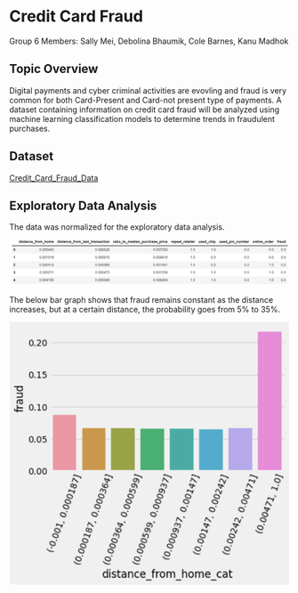 # Credit Card Fraud

Group 6 Members: Sally Mei, Debolina Bhaumik, Cole Barnes, Kanu Madhok

## Topic Overview

Digital payments and cyber criminal activities are evovling and fraud is very common for both Card-Present and Card-not present type of payments. A dataset containing information on credit card fraud will be analyzed using machine learning classification models to determine trends in fraudulent purchases.

## Dataset

[Credit_Card_Fraud_Data](https://www.kaggle.com/datasets/dhanushnarayananr/credit-card-fraud)

## Exploratory Data Analysis

The data was normalized for the exploratory data analysis. 

![card_df](Images/card_df.PNG)

The below bar graph shows that fraud remains constant as the distance increases, but at a certain distance, the probability goes from 5% to 35%. 

![distance_from_home](Images/distance_from_home.PNG)

